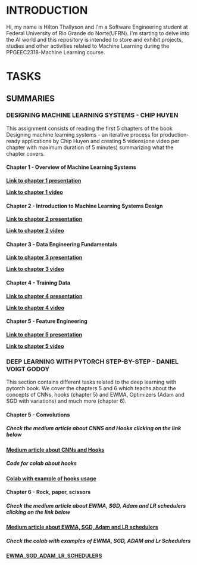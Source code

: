 # INTRODUCTION
Hi, my name is Hilton Thallyson and I'm a Software Engineering student at Federal University of Rio Grande do Norte(UFRN). I'm starting to delve into the AI world and this repository is intended to store and exhibit projects, studies and other activities related to Machine Learning during the PPGEEC2318-Machine Learning course.

# TASKS
## SUMMARIES
### DESIGNING MACHINE LEARNING SYSTEMS - CHIP HUYEN
This assignment consists of reading the first 5 chapters of the book Designing machine learning systems - an iterative process for production-ready applications by Chip Huyen and creating 5 videos(one video per chapter with maximum duration of 5 minutes) summarizing what the chapter covers.

#### Chapter 1 - Overview of Machine Learning Systems
[**Link to chapter 1 presentation**](https://docs.google.com/presentation/d/1CC7INXNItK0BmB7596DbOMGVMDnktykob3hPToU2Qrc/edit?usp=sharing)

[**Link to chapter 1 video**](https://www.loom.com/share/a45a17f7d83e4f30a06f55b9a6549c73?sid=9c7d120d-1d31-4bcf-86f1-185e1547224f)
#### Chapter 2 - Introduction to Machine Learning Systems Design
[**Link to chapter 2 presentation**](https://docs.google.com/presentation/d/17GTs0zhUX48fbcP7pYc9HJxIwsctk1oBAoa7n5aEZUs/edit?usp=sharing)

[**Link to chapter 2 video**](https://www.loom.com/share/d733c83b8b8042e0b916c6073780bf6f?sid=303c5f3e-d5c8-44c5-8b5d-591981800a43)
#### Chapter 3 - Data Engineering Fundamentals
[**Link to chapter 3 presentation**](https://docs.google.com/presentation/d/1rZbyOkVANljL0j68pcwuRXL5TTNsGpgqjw1hRfvEmWc/edit?usp=sharing)

[**Link to chapter 3 video**](https://www.loom.com/share/3ce4f80998c443948725217287b686ac?sid=faa2562d-a7c3-493b-9318-fc0372b8cd1b)
#### Chapter 4 - Training Data
[**Link to chapter 4 presentation**](https://docs.google.com/presentation/d/1HfSWPZx7qFEwhexzZFCt4Pdt39gOL76tYO7cK_xeL_s/edit?usp=sharing)

[**Link to chapter 4 video**](https://www.loom.com/share/210788ccd37e478285a6d2f2248c4942?sid=056859a2-91b9-4090-85c0-d1aa75a6dc37)
#### Chapter 5 - Feature Engineering
[**Link to chapter 5 presentation**](https://docs.google.com/presentation/d/1g73hhsCcMqP8WWoIZdLfuneCpIlxPygH4UJDv5t4DzI/edit?usp=sharing)

[**Link to chapter 5 video**](https://www.loom.com/share/8390f12f298e46c5ab30fa7f49f97fc1?sid=459ba1bd-23f7-46d9-9010-16c34955b550)

### DEEP LEARNING WITH PYTORCH STEP-BY-STEP - DANIEL VOIGT GODOY
This section contains different tasks related to the deep learning with pytorch book. We cover the chapters 5 and 6 which teachs about the concepts of CNNs, hooks (chapter 5) and EWMA, Optimizers (Adam and SGD with variations) and much more (chapter 6).

#### Chapter 5 - Convolutions
##### Check the medium article about CNNS and Hooks clicking on the link below
[ **Medium article about CNNs and Hooks**](https://medium.com/@hilton.thallyson/entendendo-cnns-e-hooks-cd237a3e85a4)

##### Code for colab about hooks
[ **Colab with example of hooks usage**](./Deep_learning_with_PyTorch/Colabs/Chapter5/ExemploHooksMedium.ipynb)

#### Chapter 6 - Rock, paper, scissors
##### Check the medium article about EWMA, SGD, Adam and LR schedulers clicking on the link below
[ **Medium article about EWMA, SGD, Adam and LR schedulers**](https://medium.com/@hilton.thallyson/ewma-sgd-adam-e-learning-rate-schedulers-1a1dabfc5f10)

##### Check the colab with examples of EWMA, SGD, ADAM and Lr Schedulers
[ **EWMA_SGD_ADAM_LR_SCHEDULERS**](./Deep_learning_with_PyTorch/Colabs/Chapter5/ExemploHooksMedium.ipynb)
